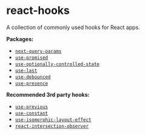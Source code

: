 # react-hooks

A collection of commonly used hooks for React apps.

**Packages:**

- [`next-query-params`](./packages/next-query-params)
- [`use-promised`](./packages/use-promised)
- [`use-optionally-controlled-state`](./packages/use-optionally-controlled-state)
- [`use-last`](./packages/use-last)
- [`use-debounced`](./packages/use-debounced)
- [`use-presence`](./packages/use-presence)

**Recommended 3rd party hooks:**

 - [`use-previous`](https://github.com/Andarist/use-previous)
 - [`use-constant`](https://github.com/Andarist/use-constant)
 - [`use-isomorphic-layout-effect`](https://github.com/Andarist/use-isomorphic-layout-effect)
 - [`react-intersection-observer`](https://github.com/thebuilder/react-intersection-observer)
 